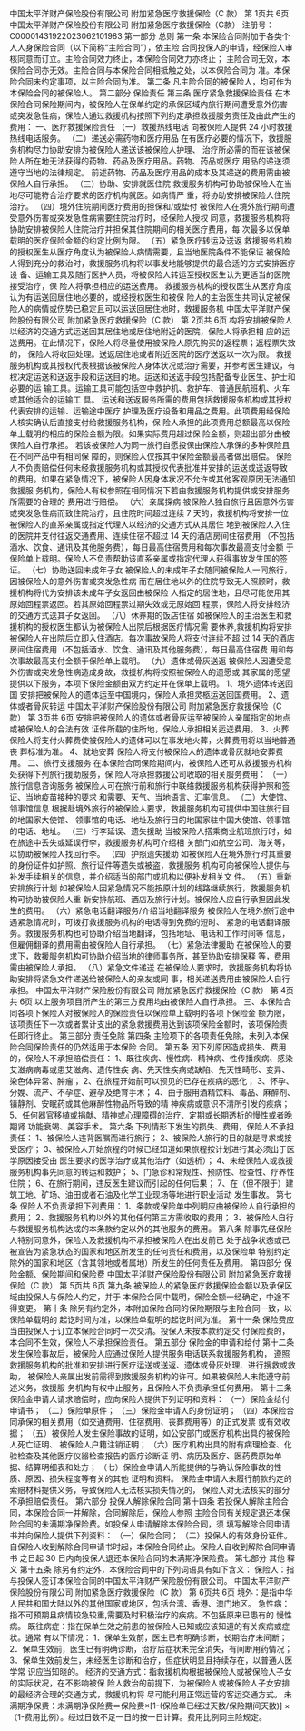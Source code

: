中国太平洋财产保险股份有限公司 附加紧急医疗救援保险（C 款）
第 1页共 6页
中国太平洋财产保险股份有限公司
附加紧急医疗救援保险（C款）
注册号：C00001431922023062101983
第一部分 总则
第一条 本保险合同附加于各类个人人身保险合同（以下简称“主险合同”），依主险
合同投保人的申请，经保险人审核同意而订立。主险合同效力终止，本保险合同效力亦终止；
主险合同无效，本保险合同亦无效。主险合同与本保险合同相抵触之处，以本保险合同为
准。本保险合同未约定事项，以主险合同为准。
第二条 凡主险合同的被保险人，均可作为本保险合同的被保险人。
第二部分 保险责任
第三条 医疗紧急救援保险责任
在本保险合同保险期间内，被保险人在保单约定的承保区域内旅行期间遭受意外伤害
或突发急性病，保险人通过救援机构按照下列约定承担救援服务责任及由此产生的费用：
一、医疗救援保险责任
（一）救援热线电话
向被保险人提供 24 小时救援热线电话服务。
（二）递送必需药物和医疗用品
在有医疗必要的情况下，救援服务机构尽力协助安排为被保险人递送该被保险人护理、
治疗所必需的而在该被保险人所在地无法获得的药物、药品及医疗用品。药物、药品或医疗
用品的递送须遵守当地的法律规定。
前述药物、药品及医疗用品的成本及其递送的费用需由被保险人自行承担。
（三）协助、安排就医住院
救援服务机构可协助被保险人在当地尽可能符合治疗要求的医疗机构就医。如病情严
重，将协助安排被保险人住院治疗。
（四）境外住院期间医疗费用的担保和/或垫付
被保险人在境外旅行期间遭受意外伤害或突发急性病需要住院治疗时，经保险人授权
同意，救援服务机构将协助安排被保险人住院治疗并担保其住院期间的相关医疗费用，每
次最多以保单载明的医疗保险金额的约定比例为限。
（五）紧急医疗转运及送返
救援服务机构的授权医生从医疗角度认为被保险人病情需要，且当地医院条件不能保证
被保险人得到充分的救治时，救援服务机构将以事发地能够提供的最合适的方式安排医疗设
备、运输工具及随行医护人员，将被保险人转运至授权医生认为更适当的医院接受治疗，保
险人将承担相应的运送费用。
救援服务机构的授权医生从医疗角度认为有运送回居住地必要的，或经授权医生和被保
险人的主治医生共同认定被保险人的病情或伤势已稳定且可以运送回居住地时，救援服务机
中国太平洋财产保险股份有限公司 附加紧急医疗救援保险（C 款）
第 2页共 6页
构将安排被保险人以经济的交通方式运送回其居住地或居住地附近的医院，保险人将承担相
应的运送费用。在此情况下，保险人将尽量使用被保险人原先购买的返程票；返程票失效的，
保险人将收回处理。送返居住地或者附近医院的医疗送返以一次为限。
救援服务机构或其授权代表根据该被保险人身体状况或治疗需要，并参考医生建议，有
权决定运送和送返手段和运送目的地。运送和送返手段包括配备专业医生、护士和必要的运
输工具。运输工具可能包括空中救护机、救护车、普通民航班机、火车或其他适合的运输工
具。
运送和送返服务所需的费用包括救援服务机构或其授权代表安排的运输、运输途中医疗
护理及医疗设备和用品之费用。此项费用经保险人核实确认后直接支付给救援服务机构，保
险人承担的此项费用总额最高以保险单上载明的相应的保险金额为限。如果实际费用超过保
险金额，则超出部分由被保险人自行承担。
若该被保险人为同一旅行自愿投保由保险人承保的多种保险且在不同产品中有相同保
障的，则保险人仅按其中保险金额最高者做出赔偿。
保险人不负责赔偿任何未经救援服务机构或其授权代表批准并安排的运送或送返导致
的费用。如果在紧急情况下，被保险人因身体状况不允许或其他客观原因无法通知救援服
务机构，保险人有权参照在相同情况下若由救援服务机构提供或安排服务所需要的合理的
费用进行赔偿。
（六）亲属探病
被保险人独自旅行且因意外伤害或突发急性病而致住院治疗，且住院时间超过连续 7
天的，救援机构将安排一位被保险人的直系亲属或指定代理人以经济的交通方式从其居住
地到被保险人入住的医院并支付往返交通费用、连续住宿不超过 14 天的酒店房间住宿费用
（不包括酒水、饮食、通讯及其他服务费），每日最高住宿费用和每次事故最高支付金额
于保险单上载明。保险人不负责帮助该直系亲属或指定代理人获得事故发生国的签证。
（七）协助送回未成年子女
被保险人的未成年子女随同被保险人一同旅行，因被保险人的意外伤害或突发急性病
而在居住地以外的住院导致无人照顾时，救援机构将代为安排该未成年子女返回由被保险
人指定的居住地，且尽可能使用其原始回程票返回。若其原始回程票过期失效或无原始回
程票，保险人将安排经济的交通方式送其子女返回。
（八）休养期的饭店住宿
如被保险人的主治医生和救援机构的授权医生都认为被保险人出院后根据医疗情况需
要休养,救援机构将安排被保险人在出院后立即入住酒店。每次事故保险人将支付连续不超
过 14 天的酒店房间住宿费用（不包括酒水、饮食、通讯及其他服务费），每日最高住宿费
用和每次事故最高支付金额于保险单上载明。
（九）遗体或骨灰送返
被保险人因遭受意外伤害或突发急性病造成身故，救援机构将按照被保险人的遗愿或
其家属的愿望提供以下服务，本项下保险金额由双方约定并在保单上载明。
1、境外遗体转送回国
安排把被保险人的遗体运至中国境内，保险人承担灵柩运送回国费用。
2、遗体或者骨灰转运
中国太平洋财产保险股份有限公司 附加紧急医疗救援保险（C 款）
第 3页共 6页
安排把被保险人的遗体或者骨灰运至被保险人亲属指定的地点或被保险人的合法有效
证件所载的住所地，保险人承担相关运送费用。
3、火葬
保险人将支付火葬费使被保险人的遗体可以在事发地火葬，火葬费用将以当地普通丧
葬标准为准。
4、就地安葬
保险人将支付被保险人的遗体或骨灰就地安葬费用。
二、旅行支援服务
在本保险合同保险期间内，被保险人还可从救援服务机构处获得下列旅行援助服务，保
险人将承担救援公司收取的相关服务费用：
（一）旅行信息咨询服务
被保险人可在旅行前和旅行中联络救援服务机构获得护照和签证、当地疫苗接种的要求
和需要、天气、当地语言、汇率信息。
（二）大使馆、领事馆信息
根据赴境外旅行的被保险人要求，救援服务机构可提供中国驻旅行目的地国家大使馆、
领事馆的电话、地址及旅行目的地国家驻中国大使馆、领事馆的电话、地址。
（三）行李延误、遗失援助
当被保险人搭乘商业航班旅行时，如在旅途中丢失或延误行李，救援服务机构可介绍相
关部门如航空公司、海关等，以协助被保险人找回行李。
（四）护照遗失援助
如被保险人在境外旅行时其重要的身份证件如护照、旅行证件等遗失或被盗，救援服务
机构可向被保险人提供与补发手续相关的信息，并介绍适当的部门或机构以便补发相关文
件。
（五）重新安排旅行计划
如被保险人因紧急情况不能按原计划的线路继续旅行，救援服务机构可协助被保险人重
新安排航班、酒店及旅行计划。被保险人应自行承担因此发生的费用。
（六）紧急电话翻译服务/介绍当地翻译服务
被保险人在境外旅行途中遇紧急情况时，可拨打救援服务机构的电话得到免费的短时、
紧急的电话翻译服务。救援服务机构也可协助介绍当地翻译，包括地址、电话和工作时间等
信息，但雇佣翻译的费用需由被保险人自行承担。
（七）紧急法律援助
在被保险人的要求下，救援服务机构可协助介绍当地的律师事务所，甚至协助安排保释
等，费用需由被保险人承担。
（八）紧急文件递送
在被保险人要求时，救援服务机构将协助安排将紧急文件递送给被保险人的亲友或同
事，相关递送费用由被保险人自行承担。
中国太平洋财产保险股份有限公司 附加紧急医疗救援保险（C 款）
第 4页共 6页
以上服务项目所产生的第三方费用均由被保险人自行承担。
三、本保险合同各项下保险人对被保险人的保险责任以保险单上载明的各项下保险金
额为限，该项责任下一次或者累计支出的紧急救援费用达到该项保险金额时，该项保险责
任即行终止。
第三部分 责任免除
第四条 主险项下的各项责任免除，未列入本保险合同保险责任的仍然适用于本保险
合同。
第五条 因下列原因造成损失、费用的，保险人不承担赔偿责任：
1、既往疾病、慢性病、精神病、性传播疾病、感染艾滋病病毒或患艾滋病、遗传性疾
病、先天性疾病或缺陷、先天性畸形、变异、染色体异常、肿瘤；
2、在旅程开始前可以预见的已存在疾病的恶化；
3、怀孕、分娩、流产、不孕症、避孕及绝育手术；
4、由于服用酒精饮料、毒品、麻醉剂、镇静剂、安眠药或其他麻醉性物品所导致的精
神疾病或意识不清所引发的疾病；
5、任何器官移植或捐献、精神或心理障碍的治疗、定期或长期透析的慢性或者晚期肾
功能衰竭、美容手术。
第六条 下列情形下发生的损失、费用，保险人不承担责任：
1、被保险人违背医嘱而进行旅行；
2、被保险人旅行的目的就是寻求或接受医疗；
3、被保险人开始旅程的时候已经知道如果旅程按计划进行其必须出于医学原因接受由
医生要求的医学治疗或其他治疗（如透析）；
4、未经保险人或救援服务机构事先同意的转运和救护；
5、门急诊和常规性、预防性、检查性、疗养性住院；
6、在旅行期间，违反医生建议而引起的任何后果；
7、在（但不限于）建筑工地、矿场、油田或者石油及化学工业现场等地进行职业活动
发生事故。
第七条 保险人不负责承担下列费用：
1、条款或保险单中列明应由被保险人自行承担的费用；
2、救援服务机构以外的其他任何第三方需收取的费用；
3、被保险人自行与救援服务机构达成的本条款约定以外的其他服务的费用。
第八条 除事先经保险人特别同意外，保险人及救援机构不承担被保险人在出发前已
处于战争状态或已被宣告为紧急状态的国家和地区所发生的任何责任和费用，以及保险单
特别约定除外的国家和地区（含其领地或者属地）所发生的任何责任及费用。
第四部分 保险金额、保险期间和保险费
中国太平洋财产保险股份有限公司 附加紧急医疗救援保险（C 款）
第 5页共 6页
第九条 被保险人的紧急医疗救援保险金额以及承保区域由投保人与保险人约定，并于
本保险合同中载明，保险金额一经确定，中途不得变更。
第十条 除另有约定外，本附加保险合同的保险期限与主险合同一致，以保险单载明的
起讫时间为准，以保险单载明的起讫时间为准。
第十一条 保险费应当由投保人于订立本保险合同时一次交清。投保人未按本款约定交
付保险费的，本合同不生效，保险人不承担保险责任。
第五部分 保险金的申请和给付
第十二条 发生保险事故后，被保险人应通过保险人提供服务电话联系救援服务机构，
遵照救援服务机构的批准和安排进行医疗运送或送返、遗体或骨灰处理、进行搜救或救助，
被保险人亲属出发前需得到救援服务机构的许可。如果被保险人未能遵守前述义务，救援服
务机构有权中止服务，且保险人不负责承担任何费用。
第十三条 保险金申请人请求赔偿时，应向保险人提供下列证明和资料：
（一）保险金给付申请书；
（二）保险单原件；
（三）保险金申请人的身份证明；
（四）本保险合同承保的相关费用（如交通费用、住宿费用、丧葬费用等）的正式发票
或有效收据；
（五）被保险人发生保险事故的证明，如公安部门或医疗机构出具的被保险人死亡证明、
被保险人户籍注销证明；
（六）医疗机构出具的附有病理检查、化验检查及其他医疗仪器检查报告的医疗诊断证
明、病历及医疗、医药费原始单据、结算明细表和处方；
（七）保险金申请人所能提供的与确认保险事故的性质、原因、损失程度等有关的其他
证明和资料。
保险金申请人未履行前款约定的索赔材料提供义务，导致保险人无法核实损失情况的，
保险人对无法核实的部分不承担赔偿责任。
第六部分 投保人解除保险合同
第十四条 若投保人解除主险合同，本保险合同一并解除，合同解除后，保险人参照
主险合同有关规定退还本保险合同的未满期净保险费。如投保人申请解除本保险合同，须
填写解除合同申请书并向保险人提供下列资料：
（一）保险合同；
（二）投保人的有效身份证件。
自保险人收到解除合同申请书时起，本保险合同终止。保险人自收到解除合同申请书
之日起 30 日内向投保人退还本保险合同的未满期净保险费。
第七部分 其他
释义
第十五条 除另有约定外，本保险合同中的下列词语具有如下含义：
保险人：指与投保人签订本保险合同的中国太平洋财产保险股份有限公司。
中国太平洋财产保险股份有限公司 附加紧急医疗救援保险（C 款）
第 6页共 6页
境外：是指中华人民共和国大陆以外的其他国家或地区，包括台湾、香港、澳门地区。
急性病：指不可预期且病情较急较重,需要及时积极治疗的疾病。不包括原来已患有的
慢性病。
既往病症：指在保单生效之前患的被保险人已知或应该知道的有关疾病或症状。通常
有以下情况：
1．保单生效前，医生已有明确诊断，长期治疗未间断；
2．保单生效前，医生已有明确诊断，治疗后症状未完全消失，有间断用药情况；
3．保单生效前发生，未经医生诊断和治疗，但症状明显且持续存在，以普通人医学常
识应当知晓的。
经济的交通方式：指救援机构根据被保险人或被保险人子女的实际状况，在不影响被保
险人救治的前提下，为被保险人或被保险人子女安排的最经济合理的交通方式，救援机构将
尽可能利用正常运营的客运交通方式。
未满期净保费：未满期净保险费＝保险费×[1-(保险单已经过天数/保险期间天数)]
×（1-费用比例）。经过日数不足一日的按一日计算。费用比例同主险规定。

